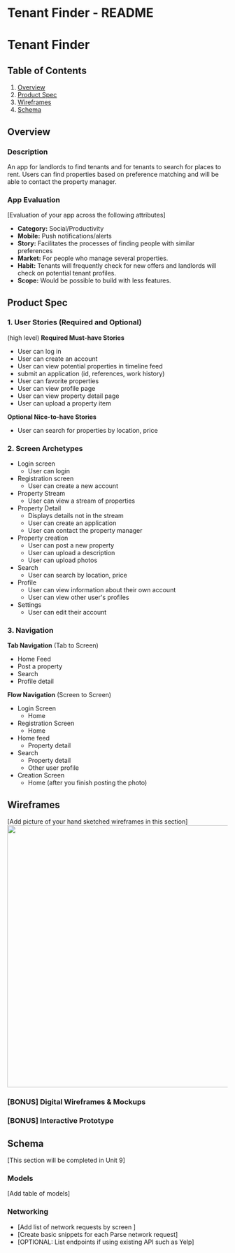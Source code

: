 Tenant Finder - README
===

# Tenant Finder

## Table of Contents
1. [Overview](#Overview)
1. [Product Spec](#Product-Spec)
1. [Wireframes](#Wireframes)
2. [Schema](#Schema)

## Overview
### Description
An app for landlords to find tenants and for tenants to search for places to rent. Users can find properties based on preference matching and will be able to contact the property manager.  

### App Evaluation
[Evaluation of your app across the following attributes]
- **Category:** Social/Productivity
- **Mobile:** Push notifications/alerts
- **Story:** Facilitates the processes of finding people with similar preferences
- **Market:** For people who manage several properties.
- **Habit:** Tenants will frequently check for new offers and landlords will check on potential tenant profiles.
- **Scope:** Would be possible to build with less features.

## Product Spec

### 1. User Stories (Required and Optional)
(high level)
**Required Must-have Stories**

* User can log in
* User can create an account
* User can view potential properties in timeline feed
* submit an application (id, references, work history)
* User can favorite properties
* User can view profile page
* User can view property detail page
* User can upload a property item

**Optional Nice-to-have Stories**
* User can search for properties by location, price
### 2. Screen Archetypes

* Login screen
   * User can login
* Registration screen
   * User can create a new account
 * Property Stream
   * User can view a stream of properties
 * Property Detail 
   * Displays details not in the stream
   * User can create an application
   * User can contact the property manager
 * Property creation
   * User can post a new property 
   * User can upload a description
   * User can upload photos
 * Search
   * User can search by location, price
 * Profile
   * User can view information about their own account
   * User can view other user's profiles
 * Settings
   * User can edit their account

### 3. Navigation

**Tab Navigation** (Tab to Screen)

* Home Feed
* Post a property 
* Search
* Profile detail

**Flow Navigation** (Screen to Screen)

* Login Screen
   * Home
* Registration Screen
   * Home
* Home feed
   * Property detail
* Search
   * Property detail
   * Other user profile
* Creation Screen
   * Home (after you finish posting the photo)


## Wireframes
[Add picture of your hand sketched wireframes in this section]
<img src="https://i.imgur.com/zPSitOp.jpg"
 width=600>

### [BONUS] Digital Wireframes & Mockups

### [BONUS] Interactive Prototype

## Schema 
[This section will be completed in Unit 9]
### Models
[Add table of models]
### Networking
- [Add list of network requests by screen ]
- [Create basic snippets for each Parse network request]
- [OPTIONAL: List endpoints if using existing API such as Yelp]
